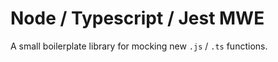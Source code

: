# Node / Typescript / Jest MWE

A small boilerplate library for mocking new `.js` / `.ts` functions.


